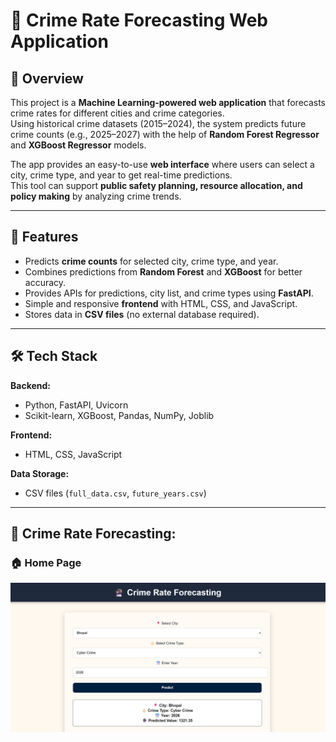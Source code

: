 # 🔮 Crime Rate Forecasting Web Application

## 📖 Overview
This project is a **Machine Learning-powered web application** that forecasts crime rates for different cities and crime categories.  
Using historical crime datasets (2015–2024), the system predicts future crime counts (e.g., 2025–2027) with the help of **Random Forest Regressor** and **XGBoost Regressor** models.  

The app provides an easy-to-use **web interface** where users can select a city, crime type, and year to get real-time predictions.  
This tool can support **public safety planning, resource allocation, and policy making** by analyzing crime trends.

---

## 🚀 Features
- Predicts **crime counts** for selected city, crime type, and year.  
- Combines predictions from **Random Forest** and **XGBoost** for better accuracy.  
- Provides APIs for predictions, city list, and crime types using **FastAPI**.  
- Simple and responsive **frontend** with HTML, CSS, and JavaScript.  
- Stores data in **CSV files** (no external database required).  

---

## 🛠️ Tech Stack
**Backend:**
- Python, FastAPI, Uvicorn  
- Scikit-learn, XGBoost, Pandas, NumPy, Joblib  

**Frontend:**
- HTML, CSS, JavaScript  

**Data Storage:**
- CSV files (`full_data.csv`, `future_years.csv`)  

---
## 📸 Crime Rate Forecasting: 

### 🏠 Home Page
![Home Page](screenshots/home_page.png)